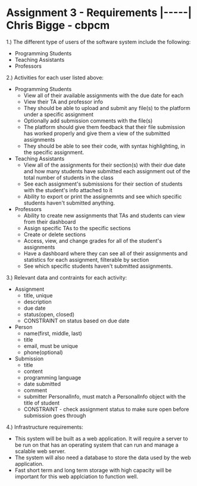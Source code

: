 # Assignment 3 - Requirements |-----| Chris Bigge - cbpcm

1.) The different type of users of the software system include the following:
- Programming Students
- Teaching Assistants
- Professors

2.) Activities for each user listed above:
- Programming Students
	- View all of their available assignments with the due date for each
	- View their TA and professor info
	- They should be able to upload and submit any file(s) to the platform under a specific assignment
	- Optionally add submission comments with the file(s)
	- The platform should give them feedback that their file submission has worked properly and give them a view of the submitted assignments
	- They should be able to see their code, with syntax highlighting, in the specific assignment.
- Teaching Assistants
	- View all of the assignments for their section(s) with their due date and how many students have submitted each assignment out of the total number of students in the class
	- See each assignment's submissions for their section of students with the student's info attached to it
	- Ability to export or print the assignemnts and see which specific students haven't submitted anything.
- Professors
	- Ability to create new assignments that TAs and students can view from their dashboard
	- Assign specific TAs to the specific sections 
	- Create or delete sections
	- Access, view, and change grades for all of the student's assignments
	- Have a dashboard where they can see all of their assignments and statistics for each assignment, filterable by section
	- See which specific students haven't submitted assignments. 

3.) Relevant data and contraints for each activity:
- Assignment
	- title, unique
	- description
	- due date
	- status(open, closed)
	- CONSTRAINT on status based on due date
- Person
	- name(first, middle, last)
	- title
	- email, must be unique
	- phone(optional)
- Submission
	- title
	- content
	- programming language
	- date submitted
	- comment
	- submitter PersonalInfo, must match a PersonalInfo object with the title of student
	- CONSTRAINT - check assignment status to make sure open before submission goes through

4.) Infrastructure requirements:
- This system will be built as a web application. It will require a server to be run on that has an operating system that can run and manage a scalable web server.
- The system will also need a database to store the data used by the web application.
- Fast short term and long term storage with high capacity will be important for this web applciation to function well.
